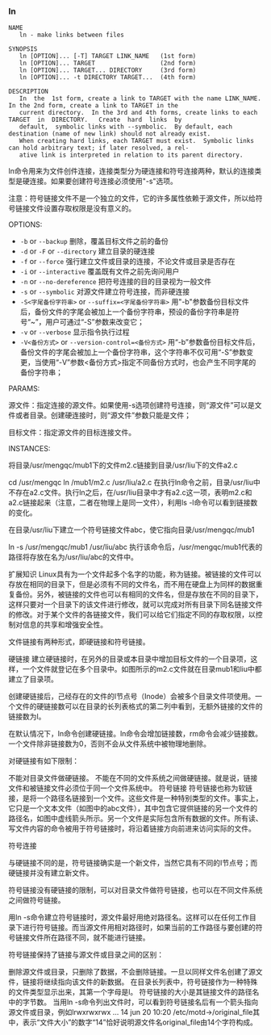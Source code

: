 ### ln
    NAME
       ln - make links between files

    SYNOPSIS
       ln [OPTION]... [-T] TARGET LINK_NAME   (1st form)
       ln [OPTION]... TARGET                  (2nd form)
       ln [OPTION]... TARGET... DIRECTORY     (3rd form)
       ln [OPTION]... -t DIRECTORY TARGET...  (4th form)

    DESCRIPTION
       In  the  1st form, create a link to TARGET with the name LINK_NAME.  In the 2nd form, create a link to TARGET in the
       current directory.  In the 3rd and 4th forms, create links to each  TARGET  in  DIRECTORY.   Create  hard  links  by
       default,  symbolic links with --symbolic.  By default, each destination (name of new link) should not already exist.
       When creating hard links, each TARGET must exist.  Symbolic links can hold arbitrary text; if later resolved, a rel‐
       ative link is interpreted in relation to its parent directory.


ln命令用来为文件创件连接，连接类型分为硬连接和符号连接两种，默认的连接类型是硬连接。如果要创建符号连接必须使用"-s"选项。

注意：符号链接文件不是一个独立的文件，它的许多属性依赖于源文件，所以给符号链接文件设置存取权限是没有意义的。

OPTIONS:
- `-b` or `--backup` 删除，覆盖目标文件之前的备份
- `-d` or `-F` or `--directory` 建立目录的硬连接
- `-f` or `--force` 强行建立文件或目录的连接，不论文件或目录是否存在
- `-i` or `--interactive` 覆盖既有文件之前先询问用户
- `-n` or `--no-dereference` 把符号连接的目的目录视为一般文件
- `-s` or `--symbolic` 对源文件建立符号连接，而非硬连接
- `-S<字尾备份字符串>` or `--suffix=<字尾备份字符串>` 用"-b"参数备份目标文件后，备份文件的字尾会被加上一个备份字符串，预设的备份字符串是符号“~”，用户可通过“-S”参数来改变它；
- `-v` or `--verbose` 显示指令执行过程
- `-V<备份方式>` or `--version-control=<备份方式>` 用“-b”参数备份目标文件后，备份文件的字尾会被加上一个备份字符串，这个字符串不仅可用“-S”参数变更，当使用“-V”参数<备份方式>指定不同备份方式时，也会产生不同字尾的备份字符串；

PARAMS:

源文件：指定连接的源文件。如果使用-s选项创建符号连接，则“源文件”可以是文件或者目录。创建硬连接时，则“源文件”参数只能是文件；

目标文件：指定源文件的目标连接文件。

INSTANCES:

将目录/usr/mengqc/mub1下的文件m2.c链接到目录/usr/liu下的文件a2.c

cd /usr/mengqc
ln /mub1/m2.c /usr/liu/a2.c
在执行ln命令之前，目录/usr/liu中不存在a2.c文件。执行ln之后，在/usr/liu目录中才有a2.c这一项，表明m2.c和a2.c链接起来（注意，二者在物理上是同一文件），利用ls -l命令可以看到链接数的变化。

在目录/usr/liu下建立一个符号链接文件abc，使它指向目录/usr/mengqc/mub1

ln -s /usr/mengqc/mub1 /usr/liu/abc
执行该命令后，/usr/mengqc/mub1代表的路径将存放在名为/usr/liu/abc的文件中。

扩展知识
Linux具有为一个文件起多个名字的功能，称为链接。被链接的文件可以存放在相同的目录下，但是必须有不同的文件名，而不用在硬盘上为同样的数据重复备份。另外，被链接的文件也可以有相同的文件名，但是存放在不同的目录下，这样只要对一个目录下的该文件进行修改，就可以完成对所有目录下同名链接文件的修改。对于某个文件的各链接文件，我们可以给它们指定不同的存取权限，以控制对信息的共享和增强安全性。

文件链接有两种形式，即硬链接和符号链接。

硬链接
建立硬链接时，在另外的目录或本目录中增加目标文件的一个目录项，这样，一个文件就登记在多个目录中。如图所示的m2.c文件就在目录mub1和liu中都建立了目录项。

创建硬链接后，己经存在的文件的I节点号（Inode）会被多个目录文件项使用。一个文件的硬链接数可以在目录的长列表格式的第二列中看到，无额外链接的文件的链接数为l。

在默认情况下，ln命令创建硬链接。ln命令会增加链接数，rm命令会减少链接数。一个文件除非链接数为0，否则不会从文件系统中被物理地删除。

对硬链接有如下限制：

不能对目录文件做硬链接。
不能在不同的文件系统之间做硬链接。就是说，链接文件和被链接文件必须位于同一个文件系统中。
符号链接
符号链接也称为软链接，是将一个路径名链接到一个文件。这些文件是一种特别类型的文件。事实上，它只是一个文本文件（如图中的abc文件），其中包含它提供链接的另一个文件的路径名，如图中虚线箭头所示。另一个文件是实际包含所有数据的文件。所有读、写文件内容的命令被用于符号链接时，将沿着链接方向前进来访问实际的文件。

符号连接

与硬链接不同的是，符号链接确实是一个新文件，当然它具有不同的I节点号；而硬链接并没有建立新文件。

符号链接没有硬链接的限制，可以对目录文件做符号链接，也可以在不同文件系统之间做符号链接。

用ln -s命令建立符号链接时，源文件最好用绝对路径名。这样可以在任何工作目录下进行符号链接。而当源文件用相对路径时，如果当前的工作路径与要创建的符号链接文件所在路径不同，就不能进行链接。

符号链接保持了链接与源文件或目录之间的区别：

删除源文件或目录，只删除了数据，不会删除链接。一旦以同样文件名创建了源文件，链接将继续指向该文件的新数据。
在目录长列表中，符号链接作为一种特殊的文件类型显示出来，其第一个字母是l。
符号链接的大小是其链接文件的路径名中的字节数。
当用ln -s命令列出文件时，可以看到符号链接名后有一个箭头指向源文件或目录，例如lrwxrwxrwx … 14 jun 20 10:20 /etc/motd->/original_file其中，表示“文件大小”的数字“14”恰好说明源文件名original_file由14个字符构成。